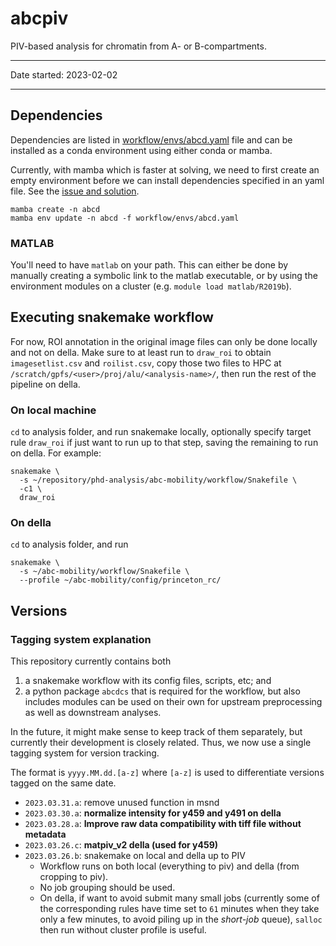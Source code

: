 # abcpiv

PIV-based analysis for chromatin from A- or B-compartments.

---

Date started: 2023-02-02

---

## Dependencies

Dependencies are listed in [workflow/envs/abcd.yaml](workflow/envs/abcd.yaml) 
file and can be installed as a conda environment using either conda or
mamba. 

Currently, with mamba which is faster at solving, we need to first 
create an empty environment before we can install dependencies specified
in an yaml file. See the [issue and solution](https://github.com/mamba-org/mamba/issues/633#issuecomment-812272143).

```
mamba create -n abcd
mamba env update -n abcd -f workflow/envs/abcd.yaml
```  

### MATLAB

You'll need to have `matlab` on your path. This can either be done by 
manually creating a symbolic link to the matlab executable, or by using
the environment modules on a cluster (e.g. `module load matlab/R2019b`).


## Executing snakemake workflow

For now, ROI annotation in the original image files can only be done
locally and not on della. Make sure to at least run to `draw_roi` to 
obtain `imagesetlist.csv` and `roilist.csv`, copy those two files to 
HPC at `/scratch/gpfs/<user>/proj/alu/<analysis-name>/`, then run the
rest of the pipeline on della.

### On local machine
`cd` to analysis folder, and run snakemake locally, optionally specify 
target rule `draw_roi` if just want to run up to that step, saving the 
remaining to run on della. For example:

```
snakemake \
  -s ~/repository/phd-analysis/abc-mobility/workflow/Snakefile \
  -c1 \
  draw_roi
```

### On della
`cd` to analysis folder, and run

```
snakemake \
  -s ~/abc-mobility/workflow/Snakefile \
  --profile ~/abc-mobility/config/princeton_rc/
```


## Versions

### Tagging system explanation
This repository currently contains both 
1. a snakemake workflow with its config files, scripts, etc; and 
2. a python package `abcdcs` that is required for the workflow, but also
   includes modules can be used on their own for upstream preprocessing
   as well as downstream analyses.

In the future, it might make sense to keep track of them separately, 
but currently their development is closely related. Thus, we now use a 
single tagging system for version tracking. 

The format is `yyyy.MM.dd.[a-z]` where `[a-z]` is used to differentiate
versions tagged on the same date.

- `2023.03.31.a`: remove unused function in msnd
- `2023.03.30.a`: **normalize intensity for y459 and y491 on della**
- `2023.03.28.a`: **Improve raw data compatibility with tiff file without metadata**
- `2023.03.26.c`: **matpiv_v2 della (used for y459)**
- `2023.03.26.b`: snakemake on local and della up to PIV
    - Workflow runs on both local (everything to piv) and della 
      (from cropping to piv).
    - No job grouping should be used.
    - On della, if want to avoid submit many small jobs (currently some
      of the corresponding rules have time set to `61` minutes when they
      take only a few minutes, to avoid piling up in the *short-job*
      queue), `salloc` then run without cluster profile is useful. 
